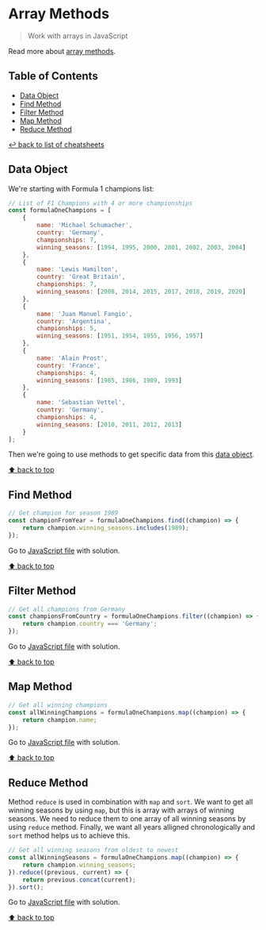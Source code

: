 # Array Methods
> Work with arrays in JavaScript

Read more about [array methods](https://developer.mozilla.org/en-US/docs/Web/JavaScript/Reference/Global_Objects/Array).

## Table of Contents

* [Data Object](#data-object)
* [Find Method](#find-method)
* [Filter Method](#filter-method)
* [Map Method](#map-method)
* [Reduce Method](#reduce-method)

[↩ back to list of cheatsheets](README.md#list-of-cheatsheets)

## Data Object

We're starting with Formula 1 champions list:

```js
// List of F1 Champions with 4 or more championships
const formulaOneChampions = [
    {
        name: 'Michael Schumacher',
        country: 'Germany',
        championships: 7,
        winning_seasons: [1994, 1995, 2000, 2001, 2002, 2003, 2004]
    },
    {
        name: 'Lewis Hamilton',
        country: 'Great Britain',
        championships: 7,
        winning_seasons: [2008, 2014, 2015, 2017, 2018, 2019, 2020]
    },
    {
        name: 'Juan Manuel Fangio',
        country: 'Argentina',
        championships: 5,
        winning_seasons: [1951, 1954, 1955, 1956, 1957]
    },
    {
        name: 'Alain Prost',
        country: 'France',
        championships: 4,
        winning_seasons: [1985, 1986, 1989, 1993]
    },
    {
        name: 'Sebastian Vettel',
        country: 'Germany',
        championships: 4,
        winning_seasons: [2010, 2011, 2012, 2013]
    }
];
```

Then we're going to use methods to get specific data from this [data object](../snippets/js/array-methods/data-object.js).

[⬆ back to top](#table-of-contents)

## Find Method

```js
// Get champion for season 1989
const championFromYear = formulaOneChampions.find((champion) => {
    return champion.winning_seasons.includes(1989);
});
```

Go to [JavaScript file](../snippets/js/array-methods/find-method.js) with solution.

[⬆ back to top](#table-of-contents)

## Filter Method

```js
// Get all champions from Germany
const championsFromCountry = formulaOneChampions.filter((champion) => {
    return champion.country === 'Germany';
});
```

Go to [JavaScript file](../snippets/js/array-methods/filter-method.js) with solution.

[⬆ back to top](#table-of-contents)

## Map Method

```js
// Get all winning champions
const allWinningChampions = formulaOneChampions.map((champion) => {
    return champion.name;
});
```

Go to [JavaScript file](../snippets/js/array-methods/map-method.js) with solution.

[⬆ back to top](#table-of-contents)

## Reduce Method

Method `reduce` is used in combination with `map` and `sort`. We want to get all winning seasons by using `map`, but this is array with arrays of winning seasons. We need to reduce them to one array of all winning seasons by using `reduce` method. Finally, we want all years alligned chronologically and `sort` method helps us to achieve this.

```js
// Get all winning seasons from oldest to newest
const allWinningSeasons = formulaOneChampions.map((champion) => {
    return champion.winning_seasons;
}).reduce((previous, current) => {
    return previous.concat(current);
}).sort();
```

Go to [JavaScript file](../snippets/js/array-methods/reduce-method.js) with solution.

[⬆ back to top](#table-of-contents)
